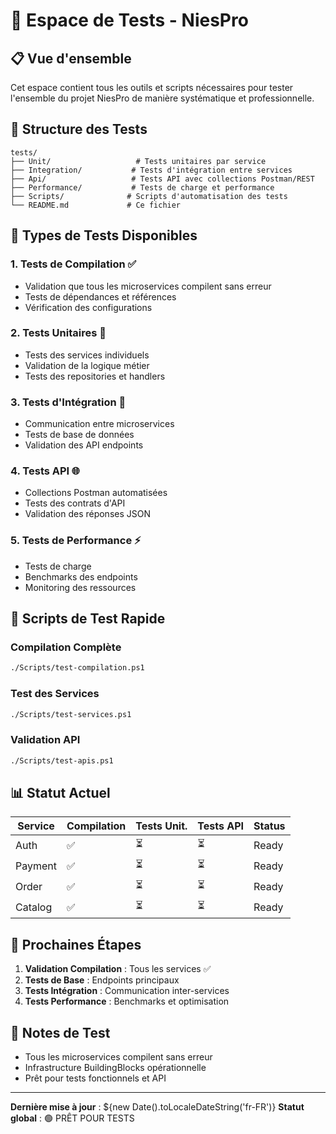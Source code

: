 # 🧪 Espace de Tests - NiesPro

## 📋 Vue d'ensemble

Cet espace contient tous les outils et scripts nécessaires pour tester l'ensemble du projet NiesPro de manière systématique et professionnelle.

## 📁 Structure des Tests

```
tests/
├── Unit/                   # Tests unitaires par service
├── Integration/           # Tests d'intégration entre services
├── Api/                   # Tests API avec collections Postman/REST
├── Performance/           # Tests de charge et performance
├── Scripts/              # Scripts d'automatisation des tests
└── README.md             # Ce fichier
```

## 🎯 Types de Tests Disponibles

### 1. Tests de Compilation ✅
- Validation que tous les microservices compilent sans erreur
- Tests de dépendances et références
- Vérification des configurations

### 2. Tests Unitaires 🔬
- Tests des services individuels
- Validation de la logique métier
- Tests des repositories et handlers

### 3. Tests d'Intégration 🔗
- Communication entre microservices
- Tests de base de données
- Validation des API endpoints

### 4. Tests API 🌐
- Collections Postman automatisées
- Tests des contrats d'API
- Validation des réponses JSON

### 5. Tests de Performance ⚡
- Tests de charge
- Benchmarks des endpoints
- Monitoring des ressources

## 🚀 Scripts de Test Rapide

### Compilation Complète
```bash
./Scripts/test-compilation.ps1
```

### Test des Services
```bash
./Scripts/test-services.ps1
```

### Validation API
```bash
./Scripts/test-apis.ps1
```

## 📊 Statut Actuel

| Service | Compilation | Tests Unit. | Tests API | Status |
|---------|-------------|-------------|-----------|---------|
| Auth    | ✅ | ⏳ | ⏳ | Ready |
| Payment | ✅ | ⏳ | ⏳ | Ready |
| Order   | ✅ | ⏳ | ⏳ | Ready |
| Catalog | ✅ | ⏳ | ⏳ | Ready |

## 🎯 Prochaines Étapes

1. **Validation Compilation** : Tous les services ✅
2. **Tests de Base** : Endpoints principaux
3. **Tests Intégration** : Communication inter-services
4. **Tests Performance** : Benchmarks et optimisation

## 📝 Notes de Test

- Tous les microservices compilent sans erreur
- Infrastructure BuildingBlocks opérationnelle
- Prêt pour tests fonctionnels et API

---

**Dernière mise à jour** : ${new Date().toLocaleDateString('fr-FR')}
**Statut global** : 🟢 PRÊT POUR TESTS